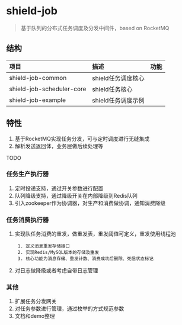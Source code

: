 # shield-job

> 基于队列的分布式任务调度及分发中间件，based on RocketMQ

## 结构

| 项目 | 描述 | 功能 |
|  :------ |  :------ |  :------ |
| shield-job-common | shield任务调度核心 | 
| shield-job-scheduler-core | shield任务核心 |
| shield-job-example | shield任务调度示例 |

## 特性
1. 基于RocketMQ实现任务分发，可与定时调度进行无缝集成
2. 解析发送返回体，业务层做后续处理等

TODO
### 任务生产执行器
1. 定时投递支持，通过开关参数进行配置
2. 队列降级支持，通过降级开关在内部降级到Redis队列
3. 引入zookeeper作为协调器，对生产和消费做协调，通知消费降级
### 任务消费执行器
1. 实现队任务消费的重发，做重发表，重发阈值可定义，重发使用线程池

        1. 定义消息重发存储接口
        2. 实现Redis/MySQL版本的存储及重发
        3. 核心功能为消息存储、重发计数、消费成功后删除、死信状态标记
    
2. 对日志做降级或者考虑自带日志管理
### 其他
1. 扩展任务分发网关
2. 对任务参数进行管理，通过枚举的方式规范参数
2. 文档和demo整理